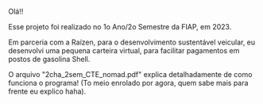 Olá!! 

Esse projeto foi realizado no 1o Ano/2o Semestre da FIAP, em 2023.

Em parceria com a Raízen, para o desenvolvimento sustentável veicular,
eu desenvolvi uma pequena carteira virtual, para facilitar pagamentos
em postos de gasolina Shell.

O arquivo "2cha_2sem_CTE_nomad.pdf" explica detalhadamente de como
funciona o programa! (To meio enrolado por agora, quem sabe mais
para frente eu explico haha).
